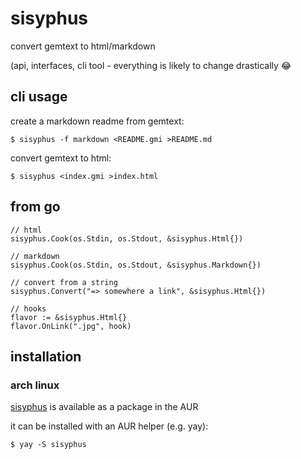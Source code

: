 # sisyphus

convert gemtext to html/markdown

(api, interfaces, cli tool - everything is likely to change drastically 😂

## cli usage

create a markdown readme from gemtext:
```
$ sisyphus -f markdown <README.gmi >README.md
```

convert gemtext to html:
```
$ sisyphus <index.gmi >index.html
```

## from go

```
// html
sisyphus.Cook(os.Stdin, os.Stdout, &sisyphus.Html{})

// markdown
sisyphus.Cook(os.Stdin, os.Stdout, &sisyphus.Markdown{})

// convert from a string
sisyphus.Convert("=> somewhere a link", &sisyphus.Html{})

// hooks
flavor := &sisyphus.Html{}
flavor.OnLink(".jpg", hook)
```

## installation

### arch linux

[sisyphus](https://aur.archlinux.org/packages/sisyphus)
is available as a package in the AUR

it can be installed with an AUR helper (e.g. yay):
```
$ yay -S sisyphus
```


